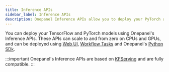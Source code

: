 ```yaml
---
title: Inference APIs
sidebar_label: Inference APIs
description: Onepanel Inference APIs allow you to deploy your PyTorch and TensorFlow models
---
```


You can deploy your TensorFlow and PyTorch models using Onepanel's Inference APIs. These APIs can scale to and from zero on CPUs and GPUs, and can be deployed using [Web UI](/docs/reference/inference-apis/create-with-web-ui), [Workflow Tasks](/docs/reference/inference-apis/create-with-workflow-task) and Onepanel's [Python SDk](/docs/reference/inference-apis/create-with-python-sdk).

:::important
Onepanel's Inference APIs are based on [KFServing](https://github.com/kubeflow/kfserving) and are fully compatible.
:::
